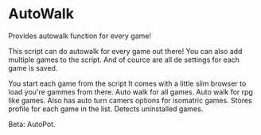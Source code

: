 # AutoWalk
Provides autowalk function for every game!

This script can do autowalk for every game out there!
You can also add multiple games to the script.
And of cource are all de settings for each game is saved.

You start each game from the script
It comes with a little slim browser to load you're gammes from there.
Auto walk for all games.
Auto walk for rpg like games.
Also has auto turn camers options for isomatric games.
Stores profile for each game in the list.
Detects uninstalled games.

Beta: AutoPot.

